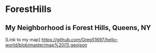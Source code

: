 # ForestHills
## My Neighborhood is Forest Hills, Queens, NY
[Link to my map] https://github.com/Greg51697/hello-world/blob/master/map%20(1).geojson

